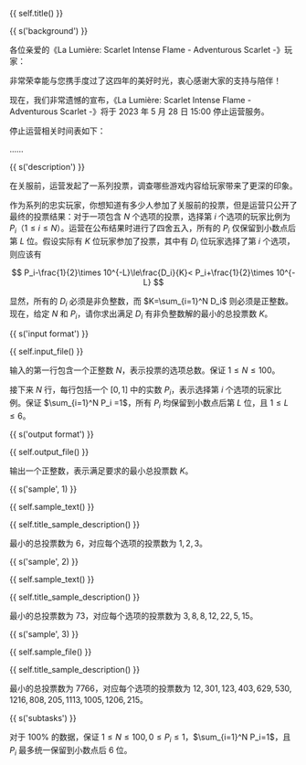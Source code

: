 {{ self.title() }}

{{ s('background') }}

各位亲爱的《La Lumière: Scarlet Intense Flame - Adventurous Scarlet -》玩家：

非常荣幸能与您携手度过了这四年的美好时光，衷心感谢大家的支持与陪伴！

现在，我们非常遗憾的宣布，《La Lumière: Scarlet Intense Flame - Adventurous Scarlet -》将于 2023 年 5 月 28 日 15:00 停止运营服务。

停止运营相关时间表如下：

……

{{ s('description') }}

在关服前，运营发起了一系列投票，调查哪些游戏内容给玩家带来了更深的印象。

作为系列的忠实玩家，你想知道有多少人参加了关服前的投票，但是运营只公开了最终的投票结果：对于一项包含 $N$ 个选项的投票，选择第 $i$ 个选项的玩家比例为 $P_i$（$1\le i\le N$）。运营在公布结果时进行了四舍五入，所有的 $P_i$ 仅保留到小数点后第 $L$ 位。假设实际有 $K$ 位玩家参加了投票，其中有 $D_i$ 位玩家选择了第 $i$ 个选项，则应该有

$$
P_i-\frac{1}{2}\times 10^{-L}\le\frac{D_i}{K}< P_i+\frac{1}{2}\times 10^{-L}
$$

显然，所有的 $D_i$ 必须是非负整数，而 $K=\sum_{i=1}^N D_i$ 则必须是正整数。现在，给定 $N$ 和 $P_i$，请你求出满足 $D_i$ 有非负整数解的最小的总投票数 $K$。

{{ s('input format') }}

{{ self.input_file() }}

输入的第一行包含一个正整数 $N$，表示投票的选项总数。保证 $1\le N\le 100$。

接下来 $N$ 行，每行包括一个 $[0, 1]$ 中的实数 $P_i$，表示选择第 $i$ 个选项的玩家比例。保证 $\sum_{i=1}^N P_i =1$，所有 $P_i$ 均保留到小数点后第 $L$ 位，且 $1\le L\le 6$。

{{ s('output format') }}

{{ self.output_file() }}

输出一个正整数，表示满足要求的最小总投票数 $K$。

{{ s('sample', 1) }}

{{ self.sample_text() }}

{{ self.title_sample_description() }}

最小的总投票数为 $6$，对应每个选项的投票数为 $1, 2, 3$。

{{ s('sample', 2) }}

{{ self.sample_text() }}

{{ self.title_sample_description() }}

最小的总投票数为 $73$，对应每个选项的投票数为 $3, 8, 8, 12, 22, 5, 15$。

{{ s('sample', 3) }}

{{ self.sample_file() }}

{{ self.title_sample_description() }}

最小的总投票数为 $7766$，对应每个选项的投票数为 $12, 301, 123, 403, 629, 530, 1216, 808, 205, 1113, 1005, 1206, 215$。

{{ s('subtasks') }}

对于 $100\%$  的数据，保证 $1\le N\le 100, 0\le P_i\le 1$，$\sum_{i=1}^N P_i=1$，且 $P_i$ 最多统一保留到小数点后 $6$ 位。
